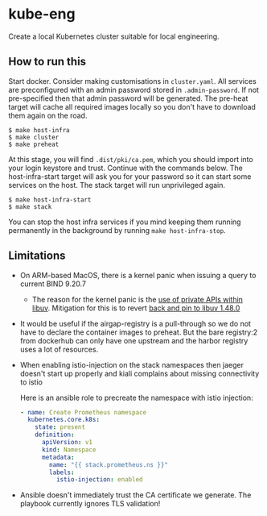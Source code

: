 # kube-eng

Create a local Kubernetes cluster suitable for local engineering.

## How to run this

Start docker. Consider making customisations in `cluster.yaml`. All services
are preconfigured with an admin password stored in `.admin-password`. If not
pre-specified then that admin password will be generated. The pre-heat target will cache all
required images locally so you don't have to download them again on the road.

```shell
$ make host-infra
$ make cluster
$ make preheat
```

At this stage, you will find `.dist/pki/ca.pem`, which you should import into your login keystore and trust. Continue with the commands below. The host-infra-start target will ask you for your password
so it can start some services on the host. The stack target will run unprivileged again.

```shell
$ make host-infra-start
$ make stack
```

You can stop the host infra services if you mind keeping them running permanently in the background by running `make host-infra-stop`.

## Limitations

* On ARM-based MacOS, there is a kernel panic when issuing a query to current BIND 9.20.7
  * The reason for the kernel panic is the [use of private APIs within libuv](https://github.com/libuv/libuv/issues/4594). Mitigation for this is to revert [back and pin to libuv 1.48.0](https://delaat.net/setup/#mozTocId756945)
* It would be useful if the airgap-registry is a pull-through so we do not have to declare the
  container images to preheat. But the bare registry:2 from dockerhub can only have one upstream and the harbor registry uses a lot of resources.
* When enabling istio-injection on the stack namespaces then jaeger doesn't start up properly and kiali complains about missing connectivity to istio

  Here is an ansible role to precreate the namespace with istio injection:

  ```yaml
  - name: Create Prometheus namespace
    kubernetes.core.k8s:
      state: present
      definition:
        apiVersion: v1
        kind: Namespace
        metadata:
          name: "{{ stack.prometheus.ns }}"
          labels:
            istio-injection: enabled
  ```
* Ansible doesn't immediately trust the CA certificate we generate. The playbook currently ignores TLS validation!

